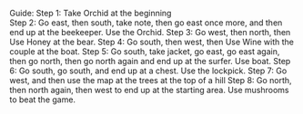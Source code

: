   Guide:
    Step 1: Take Orchid at the beginning<br>
    Step 2: Go east, then south, take note, then go east once more, and then end up at the beekeeper. Use the Orchid.
    Step 3: Go west, then north, then Use Honey at the bear.
    Step 4: Go south, then west, then Use Wine with the couple at the boat.
    Step 5: Go south, take jacket, go east, go east again, then go north, then go north again and end up at the surfer. Use boat.
    Step 6: Go south, go south, and end up at a chest. Use the lockpick.
    Step 7: Go west, and then use the map at the trees at the top of a hill
    Step 8: Go north, then north again, then west to end up at the starting area. Use mushrooms to beat the game.
